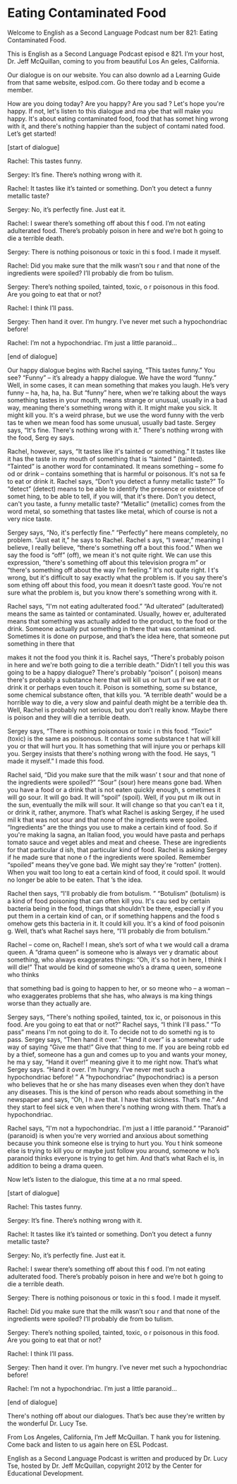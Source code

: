 # Eating Contaminated Food

Welcome to English as a Second Language Podcast num ber 821: Eating Contaminated Food.

This is English as a Second Language Podcast episod e 821. I’m your host, Dr. Jeff McQuillan, coming to you from beautiful Los An geles, California.

Our dialogue is on our website. You can also downlo ad a Learning Guide from that same website, eslpod.com. Go there today and b ecome a member.

How are you doing today? Are you happy? Are you sad ? Let's hope you're happy. If not, let's listen to this dialogue and ma ybe that will make you happy. It's about eating contaminated food, food that has somet hing wrong with it, and there's nothing happier than the subject of contami nated food. Let’s get started!

[start of dialogue]

Rachel:  This tastes funny.

Sergey:  It’s fine. There’s nothing wrong with it.

Rachel:  It tastes like it’s tainted or something. Don’t you detect a funny metallic taste?

Sergey:  No, it’s perfectly fine. Just eat it.

Rachel:  I swear there’s something off about this f ood. I’m not eating adulterated food. There’s probably poison in here and we’re bot h going to die a terrible death.

Sergey:  There is nothing poisonous or toxic in thi s food. I made it myself.

Rachel:  Did you make sure that the milk wasn’t sou r and that none of the ingredients were spoiled? I’ll probably die from bo tulism.

Sergey:  There’s nothing spoiled, tainted, toxic, o r poisonous in this food. Are you going to eat that or not?

Rachel:  I think I’ll pass.

Sergey:  Then hand it over. I’m hungry. I’ve never met such a hypochondriac before!

Rachel:  I’m not a hypochondriac. I’m just a little  paranoid...

[end of dialogue]

Our happy dialogue begins with Rachel saying, “This  tastes funny.” You see? “Funny” – it’s already a happy dialogue. We have the word “funny.” Well, in some cases, it can mean something that makes you laugh. He’s very funny – ha, ha, ha, ha. But “funny” here, when we're talking about the ways something tastes in your mouth, means strange or unusual, usually in a bad way, meaning there's something wrong with it. It might make you sick. It  might kill you. It's a weird phrase, but we use the word funny with the verb tas te when we mean food has some unusual, usually bad taste. Sergey says, “It's  fine. There's nothing wrong with it.” There's nothing wrong with the food, Serg ey says.

Rachel, however, says, “It tastes like it's tainted  or something.” It tastes like it has the taste in my mouth of something that is “tainted ” (tainted). “Tainted” is another word for contaminated. It means something – some fo od or drink – contains something that is harmful or poisonous. It's not sa fe to eat or drink it. Rachel says, “Don’t you detect a funny metallic taste?” To  “detect” (detect) means to be able to identify the presence or existence of somet hing, to be able to tell, if you will, that it's there. Don’t you detect, can't you taste, a funny metallic taste? “Metallic” (metallic) comes from the word metal, so  something that tastes like metal, which of course is not a very nice taste.

Sergey says, “No, it's perfectly fine.” “Perfectly”  here means completely, no problem. “Just eat it,” he says to Rachel. Rachel s ays, “I swear,” meaning I believe, I really believe, “there's something off a bout this food.” When we say the food is “off” (off), we mean it's not quite right. We can use this expression, “there's something off about this television progra m” or “there's something off about the way I'm feeling.” It's not quite right. I t's wrong, but it's difficult to say exactly what the problem is. If you say there's som ething off about this food, you mean it doesn’t taste good. You're not sure what the problem is, but you know there's something wrong with it.

Rachel says, “I'm not eating adulterated food.” “Ad ulterated” (adulterated) means the same as tainted or contaminated. Usually, howev er, adulterated means that something was actually added to the product, to the  food or the drink. Someone actually put something in there that was contaminat ed. Sometimes it is done on purpose, and that’s the idea here, that someone put  something in there that

makes it not the food you think it is. Rachel says,  “There's probably poison in here and we're both going to die a terrible death.”  Didn’t I tell you this was going to be a happy dialogue? There's probably “poison” ( poison) means there's probably a substance here that will kill us or hurt  us if we eat it or drink it or perhaps even touch it. Poison is something, some su bstance, some chemical substance often, that kills you. “A terrible death”  would be a horrible way to die, a very slow and painful death might be a terrible dea th. Well, Rachel is probably not serious, but you don’t really know. Maybe there  is poison and they will die a terrible death.

Sergey says, “There is nothing poisonous or toxic i n this food. “Toxic” (toxic) is the same as poisonous. It contains some substance t hat will kill you or that will hurt you. It has something that will injure you or perhaps kill you. Sergey insists that there's nothing wrong with the food. He says, “I made it myself.” I made this food.

Rachel said, “Did you make sure that the milk wasn’ t sour and that none of the ingredients were spoiled?” “Sour” (sour) here means  gone bad. When you have a food or a drink that is not eaten quickly enough, s ometimes it will go sour. It will go bad. It will “spoil” (spoil). Well, if you put m ilk out in the sun, eventually the milk will sour. It will change so that you can't ea t it, or drink it, rather, anymore. That’s what Rachel is asking Sergey, if he used mil k that was not sour and that none of the ingredients were spoiled. “Ingredients”  are the things you use to make a certain kind of food. So if you're making la sagna, an Italian food, you would have pasta and perhaps tomato sauce and veget ables and meat and cheese. These are ingredients for that particular d ish, that particular kind of food. Rachel is asking Sergey if he made sure that none o f the ingredients were spoiled. Remember “spoiled” means they’ve gone bad.  We might say they're “rotten” (rotten). When you wait too long to eat a certain kind of food, it could spoil. It would no longer be able to be eaten. That ’s the idea.

Rachel then says, “I'll probably die from botulism. ” “Botulism” (botulism) is a kind of food poisoning that can often kill you. It's cau sed by certain bacteria being in the food, things that shouldn’t be there, especiall y if you put them in a certain kind of can, or if something happens and the food s omehow gets this bacteria in it. It could kill you. It's a kind of food poisonin g. Well, that’s what Rachel says here, “I'll probably die from botulism.”

Rachel – come on, Rachel! I mean, she’s sort of wha t we would call a drama queen. A “drama queen” is someone who is always ver y dramatic about something, who always exaggerates things: “Oh, it's  so hot in here, I think I will die!” That would be kind of someone who’s a drama q ueen, someone who thinks

that something bad is going to happen to her, or so meone who – a woman – who exaggerates problems that she has, who always is ma king things worse than they actually are.

Sergey says, “There's nothing spoiled, tainted, tox ic, or poisonous in this food. Are you going to eat that or not?” Rachel says, “I think I'll pass.” “To pass” means I'm not going to do it. To decide not to do somethi ng is to pass. Sergey says, “Then hand it over.” “Hand it over” is a somewhat r ude way of saying “Give me that!” Give that thing to me. If you are being robb ed by a thief, someone has a gun and comes up to you and wants your money, he ma y say, “Hand it over!” meaning give it to me right now. That’s what Sergey  says. “Hand it over. I'm hungry. I've never met such a hypochondriac before! ” A “hypochondriac” (hypochondriac) is a person who believes that he or  she has many diseases even when they don’t have any diseases. This is the  kind of person who reads about something in the newspaper and says, “Oh, I h ave that. I have that sickness. That’s me.” And they start to feel sick e ven when there's nothing wrong with them. That’s a hypochondriac.

Rachel says, “I'm not a hypochondriac. I'm just a l ittle paranoid.” “Paranoid” (paranoid) is when you're very worried and anxious about something because you think someone else is trying to hurt you. You t hink someone else is trying to kill you or maybe just follow you around, someone w ho’s paranoid thinks everyone is trying to get him. And that’s what Rach el is, in addition to being a drama queen.

Now let’s listen to the dialogue, this time at a no rmal speed.

[start of dialogue]

Rachel:  This tastes funny.

Sergey:  It’s fine. There’s nothing wrong with it.

Rachel:  It tastes like it’s tainted or something. Don’t you detect a funny metallic taste?

Sergey:  No, it’s perfectly fine. Just eat it.

Rachel:  I swear there’s something off about this f ood. I’m not eating adulterated food. There’s probably poison in here and we’re bot h going to die a terrible death.

Sergey:  There is nothing poisonous or toxic in thi s food. I made it myself.

Rachel:  Did you make sure that the milk wasn’t sou r and that none of the ingredients were spoiled? I’ll probably die from bo tulism.

Sergey:  There’s nothing spoiled, tainted, toxic, o r poisonous in this food. Are you going to eat that or not?

Rachel:  I think I’ll pass.

Sergey:  Then hand it over. I’m hungry. I’ve never met such a hypochondriac before!

Rachel:  I’m not a hypochondriac. I’m just a little  paranoid...

[end of dialogue]

There's nothing off about our dialogues. That’s bec ause they're written by the wonderful Dr. Lucy Tse.

From Los Angeles, California, I’m Jeff McQuillan. T hank you for listening. Come back and listen to us again here on ESL Podcast.

English as a Second Language Podcast is written and  produced by Dr. Lucy Tse, hosted by Dr. Jeff McQuillan, copyright 2012 by the  Center for Educational Development.

